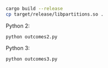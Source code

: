 ```bash
cargo build --release
cp target/release/libpartitions.so .
```

Python 2:
```
python outcomes2.py
```

Python 3:
```
python outcomes3.py
```
